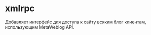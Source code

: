 xmlrpc
======

Добавляет интерфейс для доступа к сайту всяким блог клиентам, использующим MetaWeblog API.